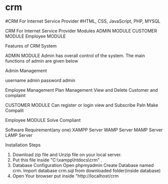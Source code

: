 # crm
#CRM For Internet Service Provider
#HTML, CSS, JavaScript, PHP, MYSQL


CRM For Internet Service Provider Modules
ADMIN MODULE
CUSTOMER MODULE
Employee MODULE


Features of CRM System

ADMIN MODULE
Admin has overall control of the system. The main functions of admin are given below

Admin Management

username admin
password admin

Employee Management
Plan Management 
View and Delete Customer and complaint 

CUSTOMER MODULE
Can register or login
view and Subscribe Paln
Make Compalit

Employee MODULE
Solve Compliant

Software Requirement(any one)
XAMPP Server
WAMP Server
MAMP Server
LAMP Server


Installation Steps
1. Download zip file and Unzip file on your local server.
2. Put this file inside "C:\xampp\htdocs\crm" .
3. Database Configuration
Open phpmyadmin
Create Database named crm.
Import database crm.sql from downloaded folder(inside database)
4. Open Your browser put inside "http://localhost/crm

